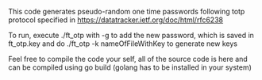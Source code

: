 This code generates pseudo-random one time passwords following totp protocol specified in https://datatracker.ietf.org/doc/html/rfc6238

To run, execute ./ft_otp with -g to add the new password, which is saved in ft_otp.key and do ./ft_otp -k nameOfFileWithKey to generate new keys

Feel free to compile the code your self, all of the source code is here and can be compiled using go build (golang has to be installed in your system)
